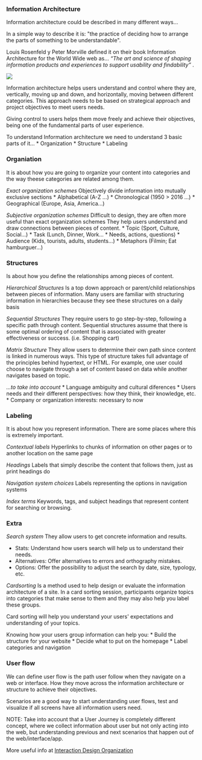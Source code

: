 ### Information Architecture

Information architecture could be described in many different ways…

In a simple way to describe it is: "the practice of deciding how to arrange the parts of something to be understandable".

Louis Rosenfeld y Peter Morville defined it on their book Information Architecture for the World Wide web as… _“The art and science of shaping information products and experiences to support usability and findability”_ .

<img style="max-width: 100%;" src="https://raw.githubusercontent.com/exlskills/course-ASAP-learn-ux-design/master/assets/ia-organization.png" />

Information architecture helps users understand and control where they are, vertically, moving up and down, and horizontally, moving between different categories. This approach needs to be based on strategical approach and project objectives to meet users needs. 

Giving control to users helps them move freely and achieve their objectives, being one of the fundamental parts of user experience. 

To understand Information architecture we need to understand 3 basic parts of it… 
    * Organization
    * Structure 
    * Labeling



### Organiation

It is about how you are going to organize your content into categories and the way theese categories are related among them.

*Exact organization schemes*
Objectively divide information into mutually exclusive sections
    * Alphabetical (A-Z ...)
    * Chronological (1950 > 2016 ...) 
    * Geographical (Europe, Asia, America...)


*Subjective organization schemes*
Difficult to design, they are often more useful than exact organization schemes They help users understand and draw connections between pieces of content.
    * Topic (Sport, Culture, Social...)
    * Task (Lunch, Dinner, Work... 
    * Needs, actions, questions) 
    * Audience (Kids, tourists, adults, students...) 
    * Metaphors (Filmin; Eat hamburguer...)



### Structures

Is about how you define the relationships among pieces of content.

*Hierarchical Structures*
Is a top down approach or parent/child relationships between pieces of information. Many users are familiar with structuring information in hierarchies because they see these structures on a daily basis


*Sequential Structures*
They require users to go step-by-step, following a specific path through content. Sequential structures assume that there is some optimal ordering of content that is associated with greater effectiveness or success. (i.e. Shopping cart)


*Matrix Structure*
They allow users to determine their own path since content is linked in numerous ways. This type of structure takes full advantage of the principles behind hypertext, or HTML. For example, one user could choose to navigate through a set of content based on data while another navigates based on topic.


*...to take into account*
    * Language ambiguity and cultural diferences
    * Users needs and their different perspectives: how they think, their knowledge, etc.
    * Company or organization interests: necessary to now


### Labeling

It is about how you represent information.
There are some places where this is extremely important.

*Contextual labels*
Hyperlinks to chunks of information on other pages or to another location on the same page

*Headings*
Labels that simply describe the content that follows them, just as print headings do

*Navigation system choices*
Labels representing the options in navigation systems

*Index terms*
Keywords, tags, and subject headings that represent content for searching or browsing.



### Extra

*Search system*
They allow users to get concrete information and results.
* Stats: Understand how users search will help us to understand their needs.
* Alternatives: Offer alternatives to errors and orthography mistakes.
* Options: Offer the possibility to adjust the search by date, size, typology, etc.

*Cardsorting*
Is a method used to help design or evaluate the information architecture of a site. In a card sorting session, participants organize topics into categories that make sense to them and they may also help you label these groups. 

Card sorting will help you understand your users' expectations and understanding of your topics. 

Knowing how your users group information can help you: 
    * Build the structure for your website 
    * Decide what to put on the homepage 
    * Label categories and navigation 


### User flow

We can define user flow is the path user follow when they navigate on a web or interface. How they move across the information architecture or structure to achieve their objectives. 

Scenarios are a good way to start understanding user flows, test and visualize if all screens have all information users need.

NOTE: Take into account that a User Journey is completely different concept, where we collect information about user but not only acting into the web, but understanding previous and next scenarios that happen out of the web/interface/app.


More useful info at <a href="https://www.interaction-design.org/literature/article/flow-design-processes-focusing-on-the-user-s-needs">Interaction Design Organization</a>


